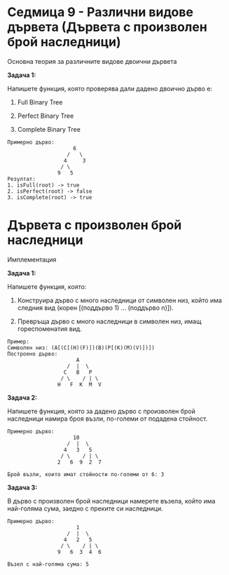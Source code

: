 # Седмица 9 - Различни видове дървета (Дървета с произволен брой наследници)

Основна теория за различните видове двоични дървета

**Задача 1:**

Напишете функция, която проверява дали дадено двоично дърво е:

1. Full Binary Tree

2. Perfect Binary Tree

3. Complete Binary Tree

```
Примерно дърво:
                     6 
                   /   \
                  4     3
                 / \      
                9   5 
Резултат:
1. isFull(root) -> true
2. isPerfect(root) -> false
3. isComplete(root) -> true
```

# Дървета с произволен брой наследници

Имплементация

**Задача 1:**

Напишете функция, която:

1. Конструира дърво с много наследници от символен низ, който има следния вид (корен [(поддърво 1) ... (поддърво n)]).

2. Превръща дърво с много наследници в символен низ, имащ гореспоменатия вид.

```
Пример:
Символен низ: (A[(C[(H)(F)])(B)(P[(K)(M)(V)])])
Построено дърво:
                      A
                   /  |  \
                  C   B   P 
                 / \    / | \ 
                H   F  K  M  V
```

**Задача 2:**

Напишете функция, която за дадено дърво с произволен брой наследници намира броя възли, по-големи от подадена стойност.

```
Примерно дърво:
                     10
                   /  |  \
                  4   3   5 
                 / \    / | \ 
                2   6  9  2  7
                
Брой възли, които имат стойности по-големи от 6: 3                 
```

**Задача 3:**

В дърво с произволен брой наследници намерете възела, който има най-голяма сума, заедно с преките си наследници.

```
Примерно дърво:
                      1
                   /  |  \
                  4   2   5 
                 / \    / | \ 
                9   6  3  4  6
                
Възел с най-голяма сума: 5           
```





